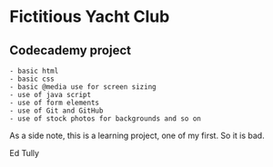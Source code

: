 # Fictitious Yacht Club
## Codecademy project

    - basic html
    - basic css
    - basic @media use for screen sizing
    - use of java script
    - use of form elements
    - use of Git and GitHub
    - use of stock photos for backgrounds and so on

As a side note,  this is a learning project, one of my first. So it is bad.

Ed Tully
